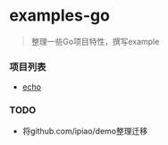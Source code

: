 # examples-go
> 整理一些Go项目特性，撰写example

### 项目列表

- [echo](example_echo/README.md)


### TODO
- 将github.com/ipiao/demo整理迁移